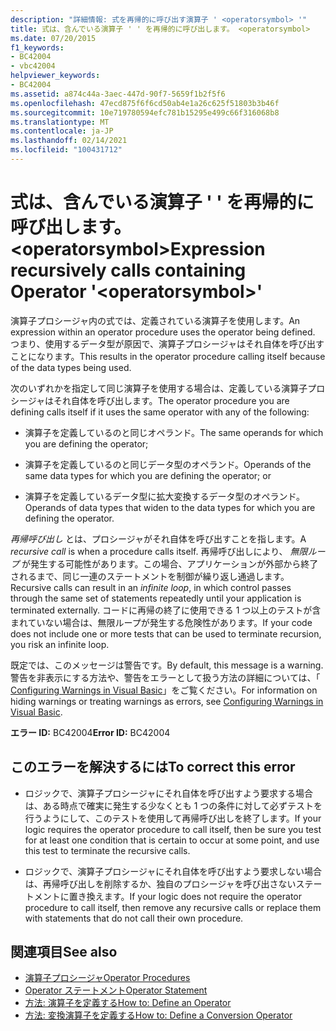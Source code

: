 ```yaml
---
description: "詳細情報: 式を再帰的に呼び出す演算子 ' <operatorsymbol> '"
title: 式は、含んでいる演算子 ' ' を再帰的に呼び出します。 <operatorsymbol>
ms.date: 07/20/2015
f1_keywords:
- BC42004
- vbc42004
helpviewer_keywords:
- BC42004
ms.assetid: a874c44a-3aec-447d-90f7-5659f1b2f5f6
ms.openlocfilehash: 47ecd875f6f6cd50ab4e1a26c625f51803b3b46f
ms.sourcegitcommit: 10e719780594efc781b15295e499c66f316068b8
ms.translationtype: MT
ms.contentlocale: ja-JP
ms.lasthandoff: 02/14/2021
ms.locfileid: "100431712"
---
```

# <a name="expression-recursively-calls-containing-operator-operatorsymbol"></a><span data-ttu-id="4c993-103">式は、含んでいる演算子 ' ' を再帰的に呼び出します。 \<operatorsymbol></span><span class="sxs-lookup"><span data-stu-id="4c993-103">Expression recursively calls containing Operator '\<operatorsymbol>'</span></span>

<span data-ttu-id="4c993-104">演算子プロシージャ内の式では、定義されている演算子を使用します。</span><span class="sxs-lookup"><span data-stu-id="4c993-104">An expression within an operator procedure uses the operator being defined.</span></span> <span data-ttu-id="4c993-105">つまり、使用するデータ型が原因で、演算子プロシージャはそれ自体を呼び出すことになります。</span><span class="sxs-lookup"><span data-stu-id="4c993-105">This results in the operator procedure calling itself because of the data types being used.</span></span>  
  
 <span data-ttu-id="4c993-106">次のいずれかを指定して同じ演算子を使用する場合は、定義している演算子プロシージャはそれ自体を呼び出します。</span><span class="sxs-lookup"><span data-stu-id="4c993-106">The operator procedure you are defining calls itself if it uses the same operator with any of the following:</span></span>  
  
- <span data-ttu-id="4c993-107">演算子を定義しているのと同じオペランド。</span><span class="sxs-lookup"><span data-stu-id="4c993-107">The same operands for which you are defining the operator;</span></span>  
  
- <span data-ttu-id="4c993-108">演算子を定義しているのと同じデータ型のオペランド。</span><span class="sxs-lookup"><span data-stu-id="4c993-108">Operands of the same data types for which you are defining the operator; or</span></span>  
  
- <span data-ttu-id="4c993-109">演算子を定義しているデータ型に拡大変換するデータ型のオペランド。</span><span class="sxs-lookup"><span data-stu-id="4c993-109">Operands of data types that widen to the data types for which you are defining the operator.</span></span>  
  
 <span data-ttu-id="4c993-110">*再帰呼び出し* とは、プロシージャがそれ自体を呼び出すことを指します。</span><span class="sxs-lookup"><span data-stu-id="4c993-110">A *recursive call* is when a procedure calls itself.</span></span> <span data-ttu-id="4c993-111">再帰呼び出しにより、 *無限ループ* が発生する可能性があります。この場合、アプリケーションが外部から終了されるまで、同じ一連のステートメントを制御が繰り返し通過します。</span><span class="sxs-lookup"><span data-stu-id="4c993-111">Recursive calls can result in an *infinite loop*, in which control passes through the same set of statements repeatedly until your application is terminated externally.</span></span> <span data-ttu-id="4c993-112">コードに再帰の終了に使用できる 1 つ以上のテストが含まれていない場合は、無限ループが発生する危険性があります。</span><span class="sxs-lookup"><span data-stu-id="4c993-112">If your code does not include one or more tests that can be used to terminate recursion, you risk an infinite loop.</span></span>  
  
 <span data-ttu-id="4c993-113">既定では、このメッセージは警告です。</span><span class="sxs-lookup"><span data-stu-id="4c993-113">By default, this message is a warning.</span></span> <span data-ttu-id="4c993-114">警告を非表示にする方法や、警告をエラーとして扱う方法の詳細については、「 [Configuring Warnings in Visual Basic](/visualstudio/ide/configuring-warnings-in-visual-basic)」をご覧ください。</span><span class="sxs-lookup"><span data-stu-id="4c993-114">For information on hiding warnings or treating warnings as errors, see [Configuring Warnings in Visual Basic](/visualstudio/ide/configuring-warnings-in-visual-basic).</span></span>  
  
 <span data-ttu-id="4c993-115">**エラー ID:** BC42004</span><span class="sxs-lookup"><span data-stu-id="4c993-115">**Error ID:** BC42004</span></span>  
  
## <a name="to-correct-this-error"></a><span data-ttu-id="4c993-116">このエラーを解決するには</span><span class="sxs-lookup"><span data-stu-id="4c993-116">To correct this error</span></span>  
  
- <span data-ttu-id="4c993-117">ロジックで、演算子プロシージャにそれ自体を呼び出すよう要求する場合は、ある時点で確実に発生する少なくとも 1 つの条件に対して必ずテストを行うようにして、このテストを使用して再帰呼び出しを終了します。</span><span class="sxs-lookup"><span data-stu-id="4c993-117">If your logic requires the operator procedure to call itself, then be sure you test for at least one condition that is certain to occur at some point, and use this test to terminate the recursive calls.</span></span>  
  
- <span data-ttu-id="4c993-118">ロジックで、演算子プロシージャにそれ自体を呼び出すよう要求しない場合は、再帰呼び出しを削除するか、独自のプロシージャを呼び出さないステートメントに置き換えます。</span><span class="sxs-lookup"><span data-stu-id="4c993-118">If your logic does not require the operator procedure to call itself, then remove any recursive calls or replace them with statements that do not call their own procedure.</span></span>  
  
## <a name="see-also"></a><span data-ttu-id="4c993-119">関連項目</span><span class="sxs-lookup"><span data-stu-id="4c993-119">See also</span></span>

- [<span data-ttu-id="4c993-120">演算子プロシージャ</span><span class="sxs-lookup"><span data-stu-id="4c993-120">Operator Procedures</span></span>](../programming-guide/language-features/procedures/operator-procedures.md)
- [<span data-ttu-id="4c993-121">Operator ステートメント</span><span class="sxs-lookup"><span data-stu-id="4c993-121">Operator Statement</span></span>](../language-reference/statements/operator-statement.md)
- [<span data-ttu-id="4c993-122">方法: 演算子を定義する</span><span class="sxs-lookup"><span data-stu-id="4c993-122">How to: Define an Operator</span></span>](../programming-guide/language-features/procedures/how-to-define-an-operator.md)
- [<span data-ttu-id="4c993-123">方法: 変換演算子を定義する</span><span class="sxs-lookup"><span data-stu-id="4c993-123">How to: Define a Conversion Operator</span></span>](../programming-guide/language-features/procedures/how-to-define-a-conversion-operator.md)
